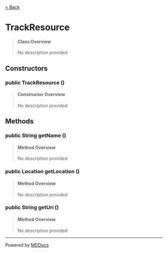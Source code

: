 [< Back](..)
# TrackResource #
>#### Class Overview ####
>No description provided
## Constructors ##
### public TrackResource () ###
>#### Constructor Overview ####
>No description provided
>
## Methods ##
### public String getName () ###
>#### Method Overview ####
>No description provided
>
### public Location getLocation () ###
>#### Method Overview ####
>No description provided
>
### public String getUri () ###
>#### Method Overview ####
>No description provided
>

---
Powered by [MDDocs](https://github.com/VRCube/MDDocs)